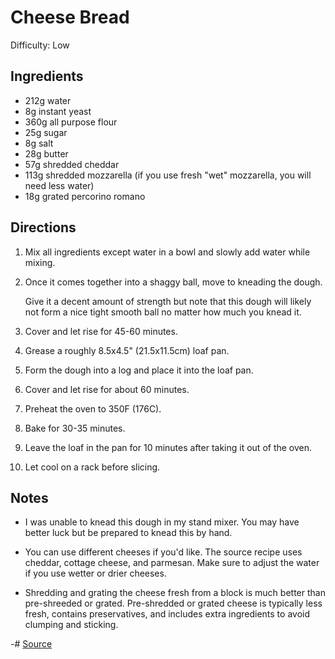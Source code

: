 # Cheese Bread

Difficulty: Low

## Ingredients

- 212g water
- 8g instant yeast
- 360g all purpose flour
- 25g sugar
- 8g salt
- 28g butter
- 57g shredded cheddar
- 113g shredded mozzarella (if you use fresh "wet" mozzarella, you will need less water)
- 18g grated percorino romano

## Directions

1. Mix all ingredients except water in a bowl and slowly add water while mixing.

2. Once it comes together into a shaggy ball, move to kneading the dough.

   Give it a decent amount of strength but note that this dough will likely not form a nice tight smooth ball no matter how much you knead it.

3. Cover and let rise for 45-60 minutes.

4. Grease a roughly 8.5x4.5" (21.5x11.5cm) loaf pan.

5. Form the dough into a log and place it into the loaf pan.

6. Cover and let rise for about 60 minutes.

7. Preheat the oven to 350F (176C).

8. Bake for 30-35 minutes.

9. Leave the loaf in the pan for 10 minutes after taking it out of the oven.

10. Let cool on a rack before slicing.

## Notes

- I was unable to knead this dough in my stand mixer. You may have better luck but be prepared to knead this by hand.

- You can use different cheeses if you'd like. The source recipe uses cheddar, cottage cheese, and parmesan. Make sure to adjust the water if you use wetter or drier cheeses.

- Shredding and grating the cheese fresh from a block is much better than pre-shreeded or grated. Pre-shredded or grated cheese is typically less fresh, contains preservatives, and includes extra ingredients to avoid clumping and sticking.

-# [Source](https://www.kingarthurbaking.com/recipes/triple-cheese-bread-recipe)
